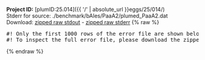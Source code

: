 **Project ID:** [plumID:25.014]({{ '/' | absolute_url }}eggs/25/014/)  
Stderr for source:  ./benchmark/bAIes/PaaA2/plumed_PaaA2.dat   
Download: [zipped raw stdout](plumed_PaaA2.dat.plumed.stdout.txt.zip) - [zipped raw stderr](plumed_PaaA2.dat.plumed.stderr.txt.zip) 
{% raw %}
<pre>
#! Only the first 1000 rows of the error file are shown below
#! To inspect the full error file, please download the zipped raw stderr file above
</pre>
{% endraw %}
